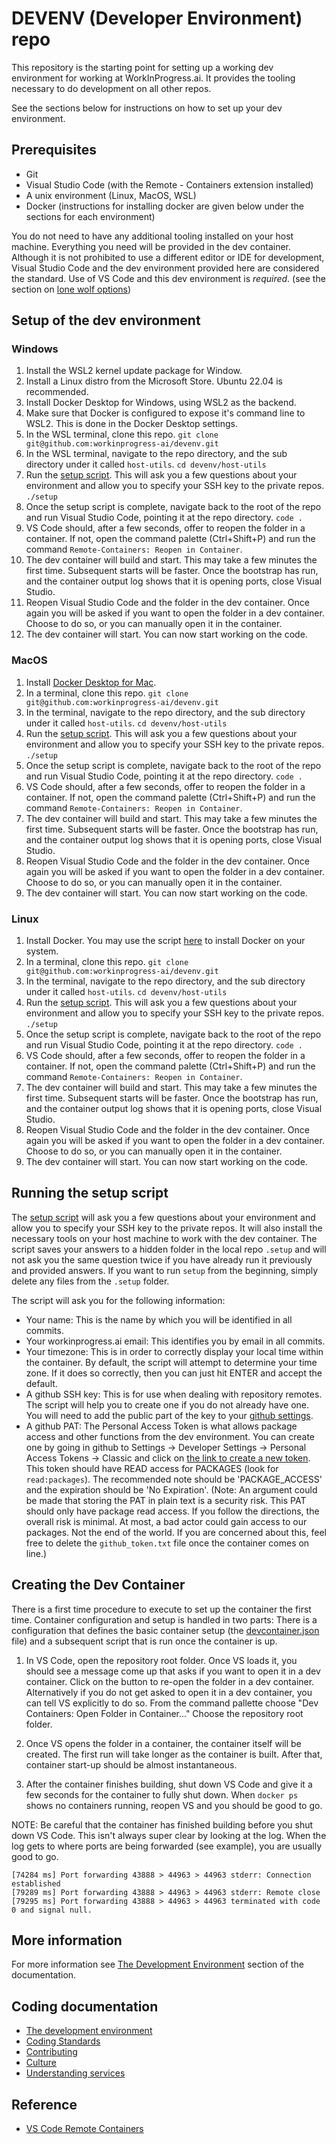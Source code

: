 # DEVENV (Developer Environment) repo

This repository is the starting point for setting up a working dev environment for working at WorkInProgress.ai.  It provides the tooling necessary to do development on all other repos.  

See the sections below for instructions on how to set up your dev environment.

## Prerequisites

- Git
- Visual Studio Code (with the Remote - Containers extension installed)
- A unix environment (Linux, MacOS, WSL)
- Docker (instructions for installing docker are given below under the sections for each environment)

You do not need to have any additional tooling installed on your host machine.  Everything you need will be provided in the dev container.  Although it is not prohibited to use a different editor or IDE for development, Visual Studio Code and the dev environment provided here are considered the standard.  Use of VS Code and this dev environment is _required_.  (see the section on [lone wolf options](./docs/Dev-container-environment.md#lone-wolf-options))

## Setup of the dev environment

### Windows

1. Install the WSL2 kernel update package for Window.  
2. Install a Linux distro from the Microsoft Store.  Ubuntu 22.04 is recommended.
3. Install Docker Desktop for Windows, using WSL2 as the backend.
4. Make sure that Docker is configured to expose it's command line to WSL2.  This is done in the Docker Desktop settings.
5. In the WSL terminal, clone this repo.
   `git clone git@github.com:workinprogress-ai/devenv.git`  
6. In the WSL terminal, navigate to the repo directory, and the sub directory under it called `host-utils`.
   `cd devenv/host-utils`
7. Run the [setup script](#running-the-setup-script).  This will ask you a few questions about your environment and allow you to specify your SSH key to the private repos.
   `./setup`
8. Once the setup script is complete, navigate back to the root of the repo and run Visual Studio Code, pointing it at the repo directory.
   `code .`
9. VS Code should, after a few seconds, offer to reopen the folder in a container.  If not, open the command palette (Ctrl+Shift+P) and run the command `Remote-Containers: Reopen in Container`.
10. The dev container will build and start.  This may take a few minutes the first time.  Subsequent starts will be faster.  Once the bootstrap has run, and the container output log shows that it is opening ports, close Visual Studio. 
11. Reopen Visual Studio Code and the folder in the dev container.  Once again you will be asked if you want to open the folder in a dev container.   Choose to do so, or you can manually open it in the container.  
12. The dev container will start.  You can now start working on the code.

### MacOS

1. Install [Docker Desktop for Mac](https://docs.docker.com/desktop/install/mac-install/).
2. In a terminal, clone this repo.
   `git clone git@github.com:workinprogress-ai/devenv.git`  
3. In the terminal, navigate to the repo directory, and the sub directory under it called `host-utils`.
   `cd devenv/host-utils`
4. Run the [setup script](#running-the-setup-script).  This will ask you a few questions about your environment and allow you to specify your SSH key to the private repos.
   `./setup`
5. Once the setup script is complete, navigate back to the root of the repo and run Visual Studio Code, pointing it at the repo directory.
   `code .`
6. VS Code should, after a few seconds, offer to reopen the folder in a container.  If not, open the command palette (Ctrl+Shift+P) and run the command `Remote-Containers: Reopen in Container`.
7. The dev container will build and start.  This may take a few minutes the first time.  Subsequent starts will be faster.  Once the bootstrap has run, and the container output log shows that it is opening ports, close Visual Studio. 
8. Reopen Visual Studio Code and the folder in the dev container.  Once again you will be asked if you want to open the folder in a dev container.   Choose to do so, or you can manually open it in the container.  
9. The dev container will start.  You can now start working on the code.

### Linux

1. Install Docker.  You may use the script [here](https://get.docker.com) to install Docker on your system.
2. In a terminal, clone this repo.
   `git clone git@github.com:workinprogress-ai/devenv.git`  
3. In the terminal, navigate to the repo directory, and the sub directory under it called `host-utils`.
   `cd devenv/host-utils`
4. Run the [setup script](#running-the-setup-script).  This will ask you a few questions about your environment and allow you to specify your SSH key to the private repos.
   `./setup`
5. Once the setup script is complete, navigate back to the root of the repo and run Visual Studio Code, pointing it at the repo directory.
   `code .`
6. VS Code should, after a few seconds, offer to reopen the folder in a container.  If not, open the command palette (Ctrl+Shift+P) and run the command `Remote-Containers: Reopen in Container`.
7. The dev container will build and start.  This may take a few minutes the first time.  Subsequent starts will be faster.  Once the bootstrap has run, and the container output log shows that it is opening ports, close Visual Studio. 
8. Reopen Visual Studio Code and the folder in the dev container.  Once again you will be asked if you want to open the folder in a dev container.   Choose to do so, or you can manually open it in the container.  
9. The dev container will start.  You can now start working on the code.

## Running the setup script

The [setup script](./host-utils/setup) will ask you a few questions about your environment and allow you to specify your SSH key to the private repos.  It will also install the necessary tools on your host machine to work with the dev container.  The script saves your answers to a hidden folder in the local repo `.setup` and will not ask you the same question twice if you have already run it previously and provided answers.  If you want to run `setup` from the beginning, simply delete any files from the `.setup` folder.  

The script will ask you for the following information:

* Your name:  This is the name by which you will be identified in all commits.  
* Your workinprogress.ai email:  This identifies you by email in all commits. 
* Your timezone:  This is in order to correctly display your local time within the container.  By default, the script will attempt to determine your time zone.  If it does so correctly, then you can just hit ENTER and accept the default. 
* A github SSH key:  This is for use when dealing with repository remotes.  The script will help you to create one if you do not already have one.  You will need to add the public part of the key to your [github settings](https://github.com/settings/keys). 
* A github PAT:  The Personal Access Token is what allows package access and other functions from the dev environment. You can create one by going in github to Settings -> Developer Settings -> Personal Access Tokens -> Classic and click on [the link to create a new token](https://github.com/settings/tokens/new).  This token should have READ access for PACKAGES (look for `read:packages`).  The recommended note should be 'PACKAGE_ACCESS' and the expiration should be 'No Expiration'.  (Note:  An argument could be made that storing the PAT in plain text is a security risk.  This PAT should only have package read access.  If you follow the directions, the overall risk is minimal.  At most, a bad actor could gain access to our packages.  Not the end of the world.  If you are concerned about this, feel free to delete the `github_token.txt` file once the container comes on line.)

## Creating the Dev Container

There is a first time procedure to execute to set up the container the first time. Container configuration and setup is handled in two parts:  There is a configuration that defines the basic container setup (the [devcontainer.json](./../.devcontainer/devcontainer.json) file) and a subsequent script that is run once the container is up.

1) In VS Code, open the repository root folder.  Once VS loads it, you should see a message come up that asks if you want to open it in a dev container.  Click on the button to re-open the folder in a dev container.  Alternatively if you do not get asked to open it in a dev container, you can tell VS explicitly to do so. From the command pallette choose "Dev Containers:  Open Folder in Container..."  Choose the repository root folder.

2) Once VS opens the folder in a container, the container itself will be created.  The first run will take longer as the container is built.  After that, container start-up should be almost instantaneous.

3) After the container finishes building, shut down VS Code and give it a few seconds for the container to fully shut down.  When `docker ps` shows no containers running, reopen VS and you should be good to go.

NOTE:  Be careful that the container has finished building before you shut down VS Code.  This isn't always super clear by looking at the log.  When the log gets to where ports are being forwarded (see example), you are usually good to go.

```
[74284 ms] Port forwarding 43888 > 44963 > 44963 stderr: Connection established
[79289 ms] Port forwarding 43888 > 44963 > 44963 stderr: Remote close
[79295 ms] Port forwarding 43888 > 44963 > 44963 terminated with code 0 and signal null.
```

## More information

For more information see [The Development Environment](./docs/Dev-container-environment.md) section of the documentation. 

## Coding documentation

* [The development environment](./docs/Dev-container-environment.md)
* [Coding Standards](docs/Coding-standards.md)
* [Contributing](docs/Contributing.md)
* [Culture](docs/Culture.md)
* [Understanding services](./docs/Understanding-services.md)

## Reference

* [VS Code Remote Containers](https://code.visualstudio.com/docs/remote/containers)
